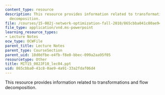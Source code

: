 ```yaml
---
content_type: resource
description: This resource provides information related to transformations and flow
  decomposition.
file: /courses/15-082j-network-optimization-fall-2010/865cbba041c80ae94a9133a2fdaf06d4_MIT15_082JF10_lec04.ppt
file_type: application/vnd.ms-powerpoint
learning_resource_types:
- Lecture Notes
ocw_type: OCWFile
parent_title: Lecture Notes
parent_type: CourseSection
parent_uid: 18d0dfbe-e4fb-f8e0-bbec-099a2aa95f05
resourcetype: Other
title: MIT15_082JF10_lec04.ppt
uid: 865cbba0-41c8-0ae9-4a91-33a2fdaf06d4
---
```

This resource provides information related to transformations and flow decomposition.

